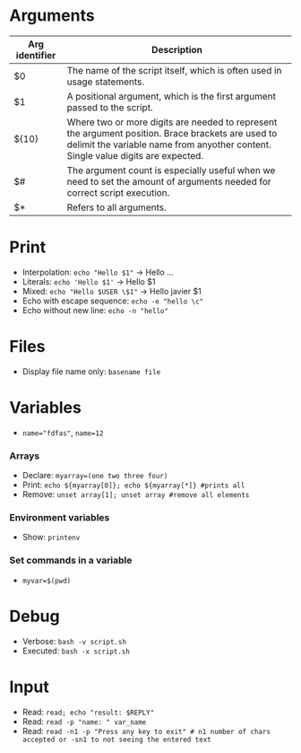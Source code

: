 # Arguments
| Arg identifier | Description                       |
| -------------- | --------------------------------- |
| $0             | The name of the script itself, which is often used in usage statements.       |
| $1             | A positional argument, which is the first argument passed to the script.       | 
| ${10}          | Where two or more digits are needed to represent the argument position. Brace brackets are used to delimit the variable name from anyother content. Single value digits are expected. |
| $#             | The argument count is especially useful when we need to set the amount of arguments needed for correct script execution. |
| $*             | Refers to all arguments. |

# Print
- Interpolation: `echo "Hello $1"` -> Hello ...
- Literals: `echo 'Hello $1'` -> Hello $1
- Mixed: `echo "Hello $USER \$1"` -> Hello javier $1
- Echo with escape sequence: `echo -e "hello \c"`
- Echo without new line: `echo -n "hello"`

# Files
- Display file name only: `basename file`

# Variables
- `name="fdfas"`, `name=12`

### Arrays
- Declare: `myarray=(one two three four)`
- Print: `echo ${myarray[0]}; echo ${myarray[*]} #prints all`
- Remove: `unset array[1]; unset array #remove all elements`

### Environment variables
- Show: `printenv`

### Set commands in a variable
- `myvar=$(pwd)`

# Debug
- Verbose: `bash -v script.sh`
- Executed: `bash -x script.sh`

# Input
- Read: `read; echo "result: $REPLY"`
- Read: `read -p "name: " var_name` 
- Read: `read -n1 -p "Press any key to exit" # n1 number of chars accepted or -sn1 to not seeing the entered text` 

